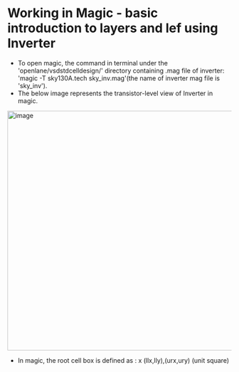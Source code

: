 # Working in Magic - basic introduction to layers and lef using Inverter
- To open magic, the command in terminal under the 'openlane/vsdstdcelldesign/' directory containing .mag file of inverter:
'magic -T sky130A.tech sky_inv.mag'(the name of inverter mag file is 'sky_inv').
- The below image represents the transistor-level view of Inverter in magic.

<img width="842" height="539" alt="image" src="https://github.com/user-attachments/assets/957a9f64-1603-4eb7-8e0d-ea165acb6232" />

- In magic, the root cell box is defined as : <width> x <height> (llx,lly),(urx,ury) <area> (unit square)
